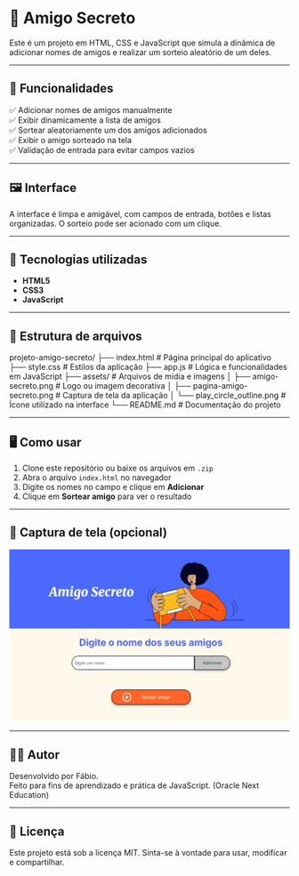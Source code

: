 # 🎁 Amigo Secreto

Este é um projeto em HTML, CSS e JavaScript que simula a dinâmica de adicionar nomes de amigos e realizar um sorteio aleatório de um deles.

---

## 📌 Funcionalidades

✅ Adicionar nomes de amigos manualmente  
✅ Exibir dinamicamente a lista de amigos  
✅ Sortear aleatoriamente um dos amigos adicionados  
✅ Exibir o amigo sorteado na tela  
✅ Validação de entrada para evitar campos vazios  

---

## 🖼️ Interface

A interface é limpa e amigável, com campos de entrada, botões e listas organizadas. O sorteio pode ser acionado com um clique.

---

## 🚀 Tecnologias utilizadas

- **HTML5**
- **CSS3**
- **JavaScript**

---

## 📂 Estrutura de arquivos

projeto-amigo-secreto/
├── index.html                      # Página principal do aplicativo
├── style.css                       # Estilos da aplicação
├── app.js                          # Lógica e funcionalidades em JavaScript
├── assets/                         # Arquivos de mídia e imagens
│   ├── amigo-secreto.png           # Logo ou imagem decorativa
│   ├── pagina-amigo-secreto.png    # Captura de tela da aplicação
│   └── play_circle_outline.png     # Ícone utilizado na interface
└── README.md                       # Documentação do projeto



---

## 🖥️ Como usar

1. Clone este repositório ou baixe os arquivos em `.zip`
2. Abra o arquivo `index.html` no navegador
3. Digite os nomes no campo e clique em **Adicionar**
4. Clique em **Sortear amigo** para ver o resultado

---

## 📸 Captura de tela (opcional)

![Captura de Tela do Projeto](assets/pagina-amigo-secreto.png)

---

## 👨‍💻 Autor

Desenvolvido por Fábio.  
Feito para fins de aprendizado e prática de JavaScript. (Oracle Next Education)

---

## 📝 Licença

Este projeto está sob a licença MIT. Sinta-se à vontade para usar, modificar e compartilhar.
